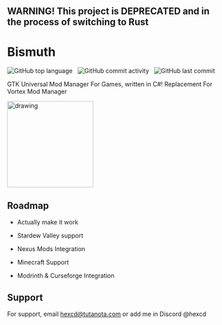 ## **WARNING!** This project is DEPRECATED and in the process of switching to Rust 
# Bismuth

![GitHub top language](https://img.shields.io/github/languages/top/azealo/Bismuth) &nbsp; ![GitHub commit activity](https://img.shields.io/github/commit-activity/w/azealo/Bismuth?logo=github&color=purple)
 &nbsp; ![GitHub last commit](https://img.shields.io/github/last-commit/azealo/Bismuth?logo=github)



GTK Universal Mod Manager For Games, written in C#! Replacement For Vortex Mod Manager


<img src="https://raw.githubusercontent.com/azealo/Bismuth/master/Bismuth.png" alt="drawing" width="200"/>

## Roadmap

- Actually make it work

- Stardew Valley support

- Nexus Mods Integration

- Minecraft Support

- Modrinth & Curseforge Integration

## Support

For support, email hexcd@tutanota.com or add me in Discord @hexcd
